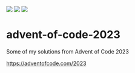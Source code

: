 ![](https://img.shields.io/badge/day%20📅-9-blue)
![](https://img.shields.io/badge/days%20completed-8-red)
![](https://img.shields.io/badge/stars%20⭐-16-yellow)

# advent-of-code-2023

Some of my solutions from Advent of Code 2023

https://adventofcode.com/2023